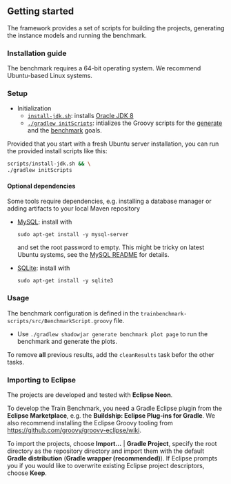 ## Getting started

The framework provides a set of scripts for building the projects, generating the instance models and running the benchmark.

### Installation guide

The benchmark requires a 64-bit operating system. We recommend Ubuntu-based Linux systems.

### Setup

* Initialization
    * [`install-jdk.sh`](scripts/install-jdk.sh): installs [Oracle JDK 8](https://github.com/FTSRG/cheat-sheets/wiki/Linux-packages#oracle-jdk)
    * [`./gradlew initScripts`](trainbenchmark-scripts/build.gradle): intializes the Groovy scripts for the [generate](trainbenchmark-scripts/src-template/GeneratorScript.groovy) and the [benchmark](trainbenchmark-scripts/src-template/BenchmarkScript.groovy) goals.

Provided that you start with a fresh Ubuntu server installation, you can run the provided install scripts like this:

```bash
scripts/install-jdk.sh && \
./gradlew initScripts
```

#### Optional dependencies

Some tools require dependencies, e.g. installing a database manager or adding artifacts to your local Maven repository

* [MySQL](hu.bme.mit.trainbenchmark.benchmark.mysql): install with

  ```
  sudo apt-get install -y mysql-server
  ```
  and set the root password to empty. This might be tricky on latest Ubuntu systems, see the [MySQL README](../trainbenchmark-tool-mysql/README.md) for details.
* [SQLite](hu.bme.mit.trainbenchmark.benchmark.sqlite): install with

  ```
  sudo apt-get install -y sqlite3
  ```

### Usage

The benchmark configuration is defined in the `trainbenchmark-scripts/src/BenchmarkScript.groovy` file.

* Use `./gradlew shadowjar generate benchmark plot page` to run the benchmark and generate the plots.

To remove **all** previous results, add the `cleanResults` task befor the other tasks.

### Importing to Eclipse

The projects are developed and tested with **Eclipse Neon**.

To develop the Train Benchmark, you need a Gradle Eclipse plugin from the **Eclipse Marketplace**, e.g. the **Buildship: Eclipse Plug-ins for Gradle**. We also recommend installing the Eclipse Groovy tooling from <https://github.com/groovy/groovy-eclipse/wiki>.

To import the projects, choose **Import...** | **Gradle Project**, specify the root directory as the repository directory and import them with the default **Gradle distribution** (**Gradle wrapper (recommended)**). If Eclipse prompts you if you would like to overwrite existing Eclipse project descriptors, choose **Keep**.
